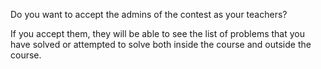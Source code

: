Do you want to accept the admins of the contest as your teachers?

If you accept them, they will be able to see the list of problems that you have solved or attempted to solve both inside the course and outside the course.